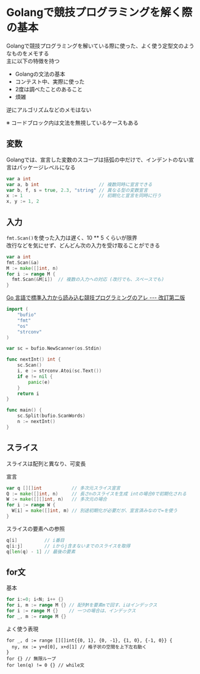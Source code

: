 # Golangで競技プログラミングを解く際の基本

Golangで競技プログラミングを解いている際に使った、よく使う定型文のようなものをメモする  
主に以下の特徴を持つ
- Golangの文法の基本
- コンテスト中、実際に使った
- 2度は調べたことのあること
- 煩雑

逆にアルゴリズムなどのメモはない

※ コードブロック内は文法を無視しているケースもある

## 変数

Golangでは、宣言した変数のスコープは括弧の中だけで、インデントのない宣言はパッケージレベルになる

```go
var a int
var a, b int                      // 複数同時に宣言できる
var b, f, s = true, 2.3, "string" // 異なる型の変数宣言
x := 1                            // 初期化と宣言を同時に行う
x, y := 1, 2
```

## 入力

`fmt.Scan()`を使った入力は遅く、10 ** 5 くらいが限界  
改行などを気にせず、どんどん次の入力を受け取ることができる

```go
var a int
fmt.Scan(&a)
M := make([]int, n)
for i := range M {
  fmt.Scan(&M[i])  // 複数の入力への対応 (改行でも、スペースでも)
}
```

[Go 言語で標準入力から読み込む競技プログラミングのアレ --- 改訂第二版](https://qiita.com/tnoda_/items/b503a72eac82862d30c6)

```go
import (
    "bufio"
    "fmt"
    "os"
    "strconv"
)

var sc = bufio.NewScanner(os.Stdin)

func nextInt() int {
    sc.Scan()
    i, e := strconv.Atoi(sc.Text())
    if e != nil {
        panic(e)
    }
    return i
}

func main() {
    sc.Split(bufio.ScanWords)
    n := nextInt()
}
```

## スライス

スライスは配列と異なり、可変長  

宣言

```go
var q [][]int           // 多次元スライス宣言
Q := make([]int, n)     // 長さnのスライスを生成 intの場合0で初期化される
W := make([][]int, n)   // 多次元の場合
for i := range W {
  W[i] = make([]int, m) // 別途初期化が必要だが、宣言済みなので=を使う
}
```

スライスの要素への参照

```go
q[i]          // i番目
q[i:j]        // iからj含まないまでのスライスを取得
q[len(q) - 1] // 最後の要素
```

## for文

基本

```go
for i:=0; i<N; i++ {}
for i, m := range M {} // 配列Mを要素mで回す、iはインデックス
for i := range M {}    // 一つの場合は、インデックス
for _, m := range M {}
```

よく使う表現

```
for _, d := range [][]int{{0, 1}, {0, -1}, {1, 0}, {-1, 0}} {
  ny, nx := y+d[0], x+d[1] // 格子状の空間を上下左右動く
}
for {} // 無限ループ
for len(q) != 0 {} // while文
```
